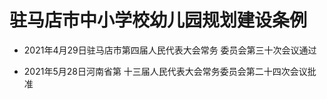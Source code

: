# 驻马店市中小学校幼儿园规划建设条例

- 2021年4月29日驻马店市第四届人民代表大会常务
  委员会第三十次会议通过

- 2021年5月28日河南省第
  十三届人民代表大会常务委员会第二十四次会议批准

<!-- INFO END -->
